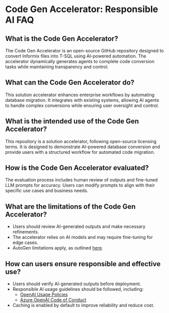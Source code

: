# Code Gen Accelerator: Responsible AI FAQ  

## What is the Code Gen Accelerator?  
The Code Gen Accelerator is an open-source GitHub repository designed to convert Informix files into T-SQL using AI-powered automation. The accelerator dynamically generates agents to complete code conversion tasks while maintaining transparency and control.  

## What can the Code Gen Accelerator do?  
This solution accelerator enhances enterprise workflows by automating database migration. It integrates with existing systems, allowing AI agents to handle complex conversions while ensuring user oversight and control.  

## What is the intended use of the Code Gen Accelerator?  
This repository is a solution accelerator, following open-source licensing terms. It is designed to demonstrate AI-powered database conversion and provide users with a structured workflow for automated code migration.  

## How is the Code Gen Accelerator evaluated?  
The evaluation process includes human review of outputs and fine-tuned LLM prompts for accuracy. Users can modify prompts to align with their specific use cases and business needs.  

## What are the limitations of the Code Gen Accelerator?  
- Users should review AI-generated outputs and make necessary refinements.  
- The accelerator relies on AI models and may require fine-tuning for edge cases.  
- AutoGen limitations apply, as outlined [here](https://github.com/microsoft/autogen/blob/gaia_multiagent_v01_march_1st/TRANSPARENCY_FAQS.md#what-are-the-limitations-of-autogen-how-can-users-minimize-the-impact-of-autogens-limitations-when-using-the-system).  

## How can users ensure responsible and effective use?  
- Users should verify AI-generated outputs before deployment.  
- Responsible AI usage guidelines should be followed, including:  
  - [OpenAI Usage Policies](https://openai.com/policies/usage-policies/)  
  - [Azure OpenAI Code of Conduct](https://learn.microsoft.com/en-us/legal/cognitive-services/openai/code-of-conduct)  
- Caching is enabled by default to improve reliability and reduce cost. 